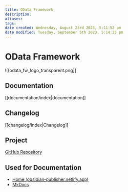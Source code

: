 ```yaml
---
title: OData Framework
description:
aliases: 
tags: 
date created: Wednesday, August 23rd 2023, 5:11:52 pm
date modified: Tuesday, September 5th 2023, 5:14:25 pm
---
```

# OData Framework

![[odata_fw_logo_transparent.png]]

## Documentation

[[documentation/index|documentation]]

## Changelog

[[changelog/index|Changelog]]

## Project

[GitHub Repository](https://github.com/miggi92/odata-fw)

## Used for Documentation

- [Home (obsidian-publisher.netlify.app)](https://obsidian-publisher.netlify.app/)
- [MkDocs](https://www.mkdocs.org/)